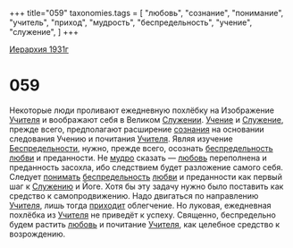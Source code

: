 +++
title="059"
taxonomies.tags = [
"любовь",
"сознание",
"понимание",
"учитель",
"приход",
"мудрость",
"беспредельность",
"учение",
"служение",
]
+++

[Иерархия 1931г](/agni/19312)

# 059
Некоторые люди проливают ежедневную похлёбку на Изображение [Учителя](/tags/учитель) и воображают себя в Великом [Служении](/tags/служение). [Учение](/tags/[учение](/tags/учение)) и [Служение](/tags/служение), прежде всего, предполагают расширение [сознания](/tags/сознание) на основании следования Учению и почитания [Учителя](/tags/учитель). Являя изучение [Беспредельности](/tags/[беспредельность](/tags/беспредельность)), нужно, прежде всего, осознать [беспредельность](/tags/беспредельность) [любви](/tags/[любовь](/tags/любовь)) и преданности. Не [мудро](/tags/мудрость) сказать — [любовь](/tags/любовь) переполнена и преданность засохла, ибо следствием будет разложение самого себя. Следует [понимать](/tags/понимание) [беспредельность](/tags/беспредельность) [любви](/tags/[любовь](/tags/любовь)) и преданности как первый шаг к [Служению](/tags/служение) и Йоге. Хотя бы эту задачу нужно было поставить как средство к самопродвижению. Надо двигаться по направлению [Учителя](/tags/учитель), лишь тогда [приходит](/tags/приход) облегчение. Но луковая, ежедневная похлёбка из [Учителя](/tags/учитель) не приведёт к успеху. Священно, беспредельно будем растить [любовь](/tags/любовь) и почитание [Учителя](/tags/учитель), как целебное средство к возрождению.   

